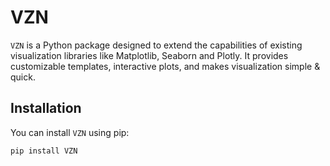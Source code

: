 # VZN

`VZN` is a Python package designed to extend the capabilities of existing visualization libraries like Matplotlib, Seaborn and Plotly. It provides customizable templates, interactive plots, and makes visualization simple & quick.

## Installation

You can install `VZN` using pip:

```bash
pip install VZN